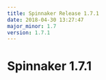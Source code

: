 ```yaml
---
title: Spinnaker Release 1.7.1
date: 2018-04-30 13:27:47
major_minor: 1.7
version: 1.7.1
---
```


# Spinnaker 1.7.1

<script src="https://gist.github.com/spinnaker-release/71203cb3dd4df1483f4b841a32ca6463.js"/>
